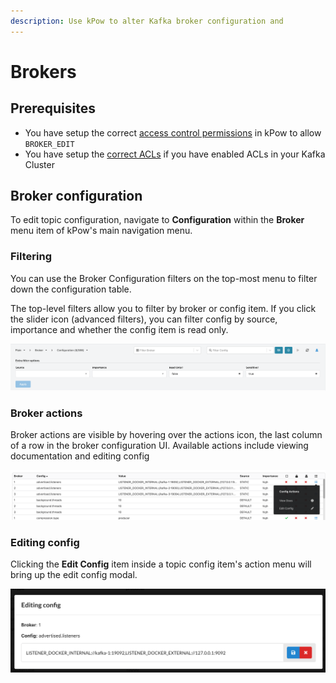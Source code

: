 ```yaml
---
description: Use kPow to alter Kafka broker configuration and
---
```


# Brokers

## Prerequisites

* You have setup the correct [access control permissions](../authorization/overview.md) in kPow to allow `BROKER_EDIT` 
* You have setup the [correct ACLs](../installation/minimum-acl-permissions.md) if you have enabled ACLs in your Kafka Cluster

## Broker configuration

To edit topic configuration, navigate to **Configuration** within the **Broker** menu item of kPow's main navigation menu.

### Filtering

You can use the Broker Configuration filters on the top-most menu to filter down the configuration table.

The top-level filters allow you to filter by broker or config item. If you click the slider icon \(advanced filters\), you can filter config by source, importance and whether the config item is read only.

![Filtering broker configuration](../.gitbook/assets/screen-shot-2021-05-05-at-11.30.16-am.png)

### Broker actions

Broker actions are visible by hovering over the actions icon, the last column of a row in the broker configuration UI. Available actions include viewing documentation and editing config

![Broker actions available in kPow](../.gitbook/assets/screen-shot-2021-05-05-at-11.32.49-am.png)

### Editing config

Clicking the **Edit Config** item inside a topic config item's action menu will bring up the edit config modal. 

![Editing broker configuration](../.gitbook/assets/screen-shot-2021-05-05-at-11.36.24-am.png)

